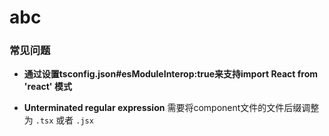 # abc

### 常见问题

* **通过设置tsconfig.json#esModuleInterop:true来支持import React from 'react' 模式**

* **Unterminated regular expression**
  需要将component文件的文件后缀调整为 ``.tsx`` 或者 ``.jsx``
